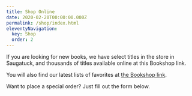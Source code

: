 ```yaml
---
title: Shop Online
date: 2020-02-20T00:00:00.000Z
permalink: /shop/index.html
eleventyNavigation:
  key: Shop
  order: 2
---
```

If you are looking for new books, we have select titles in the store in Saugatuck, and thousands of titles available online at this Bookshop link.

You will also find our latest lists of favorites at [the Bookshop link](https://bookshop.org/shop/booknooksaugatuck).

Want to place a special order? Just fill out the form below.
